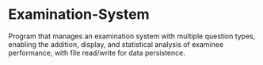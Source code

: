 # Examination-System
Program that manages an examination system with multiple question types, enabling the addition, display, and statistical analysis of examinee performance, with file read/write for data persistence.
